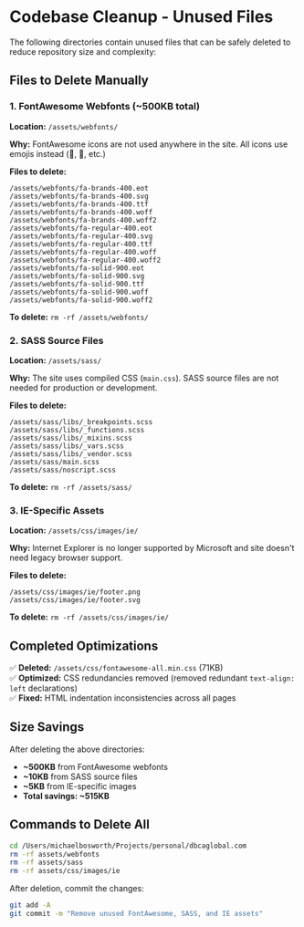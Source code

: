 # Codebase Cleanup - Unused Files

The following directories contain unused files that can be safely deleted to reduce repository size and complexity:

## Files to Delete Manually

### 1. FontAwesome Webfonts (~500KB total)
**Location:** `/assets/webfonts/`

**Why:** FontAwesome icons are not used anywhere in the site. All icons use emojis instead (📧, 💬, etc.)

**Files to delete:**
```
/assets/webfonts/fa-brands-400.eot
/assets/webfonts/fa-brands-400.svg
/assets/webfonts/fa-brands-400.ttf
/assets/webfonts/fa-brands-400.woff
/assets/webfonts/fa-brands-400.woff2
/assets/webfonts/fa-regular-400.eot
/assets/webfonts/fa-regular-400.svg
/assets/webfonts/fa-regular-400.ttf
/assets/webfonts/fa-regular-400.woff
/assets/webfonts/fa-regular-400.woff2
/assets/webfonts/fa-solid-900.eot
/assets/webfonts/fa-solid-900.svg
/assets/webfonts/fa-solid-900.ttf
/assets/webfonts/fa-solid-900.woff
/assets/webfonts/fa-solid-900.woff2
```

**To delete:** `rm -rf /assets/webfonts/`

### 2. SASS Source Files
**Location:** `/assets/sass/`

**Why:** The site uses compiled CSS (`main.css`). SASS source files are not needed for production or development.

**Files to delete:**
```
/assets/sass/libs/_breakpoints.scss
/assets/sass/libs/_functions.scss
/assets/sass/libs/_mixins.scss
/assets/sass/libs/_vars.scss
/assets/sass/libs/_vendor.scss
/assets/sass/main.scss
/assets/sass/noscript.scss
```

**To delete:** `rm -rf /assets/sass/`

### 3. IE-Specific Assets
**Location:** `/assets/css/images/ie/`

**Why:** Internet Explorer is no longer supported by Microsoft and site doesn't need legacy browser support.

**Files to delete:**
```
/assets/css/images/ie/footer.png
/assets/css/images/ie/footer.svg
```

**To delete:** `rm -rf /assets/css/images/ie/`

## Completed Optimizations

✅ **Deleted:** `/assets/css/fontawesome-all.min.css` (71KB)  
✅ **Optimized:** CSS redundancies removed (removed redundant `text-align: left` declarations)  
✅ **Fixed:** HTML indentation inconsistencies across all pages  

## Size Savings

After deleting the above directories:
- **~500KB** from FontAwesome webfonts
- **~10KB** from SASS source files
- **~5KB** from IE-specific images
- **Total savings: ~515KB**

## Commands to Delete All

```bash
cd /Users/michaelbosworth/Projects/personal/dbcaglobal.com
rm -rf assets/webfonts
rm -rf assets/sass
rm -rf assets/css/images/ie
```

After deletion, commit the changes:
```bash
git add -A
git commit -m "Remove unused FontAwesome, SASS, and IE assets"
```


